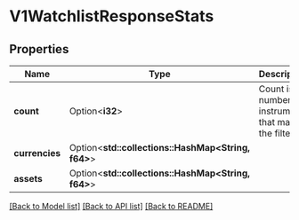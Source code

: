 # V1WatchlistResponseStats

## Properties

Name | Type | Description | Notes
------------ | ------------- | ------------- | -------------
**count** | Option<**i32**> | Count is the number of instruments that match the filter. | [optional]
**currencies** | Option<**std::collections::HashMap<String, f64>**> |  | [optional]
**assets** | Option<**std::collections::HashMap<String, f64>**> |  | [optional]

[[Back to Model list]](../README.md#documentation-for-models) [[Back to API list]](../README.md#documentation-for-api-endpoints) [[Back to README]](../README.md)


